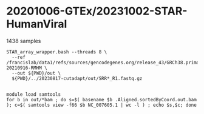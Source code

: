 
#	20201006-GTEx/20231002-STAR-HumanViral

1438 samples



```
STAR_array_wrapper.bash --threads 8 \
  --ref /francislab/data1/refs/sources/gencodegenes.org/release_43/GRCh38.primary_assembly.genome.plus.viral-20210916-RMHM \
  --out ${PWD}/out \
  ${PWD}/../20230817-cutadapt/out/SRR*_R1.fastq.gz


```


```
module load samtools
for b in out/*bam ; do s=$( basename $b .Aligned.sortedByCoord.out.bam ); c=$( samtools view -f66 $b NC_007605.1 | wc -l ) ; echo $s,$c; done
```


